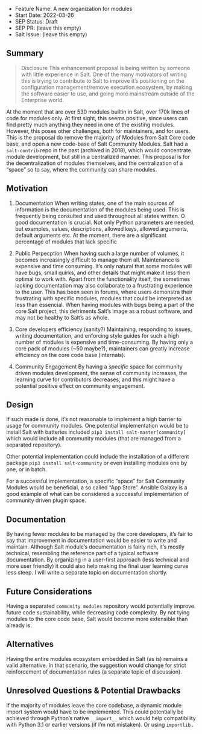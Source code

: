 - Feature Name: A new organization for modules
- Start Date: 2022-03-26
- SEP Status: Draft
- SEP PR: (leave this empty)
- Salt Issue: (leave this empty)


## Summary
[summary]: #summary

> Disclosure
> This enhancement proposal is being written by someone with little experience in Salt.
> One of the many motivators of writing this is trying to contribute to Salt to improve it’s positioning on the
> configuration management/remove execution ecosystem, by making the software easier to use,
> and going more mainstream outside of the Enterprise world. 

At the moment that are over 530 modules builtin in Salt, over 170k lines of code for modules only. At first sight, this seems positive, since users can find pretty much anything they need in one of the existing modules. However, this poses other challenges, both for maintainers, and for users. This is the proposal do remove the majority of Modules from Salt Core code base, and open a new code-base of Salt Community Modules.
Salt had a `salt-contrib` repo in the past (archived in 2018), which would concentrate module development, but still in a centralized manner. This proposal is for the decentralization of modules themselves, and the centralization of a “space” so to say, where the community can share modules.

## Motivation
[motivation]: #motivation

1. Documentation
When writing states, one of the main sources of information is the documentation of the modules being used. This is frequently being consulted and used throughout all states written.
O good documentation is crucial. Not only Python parameters are needed, but examples, values, descriptions, allowed keys, allowed arguments, default arguments etc.
At the moment, there are a significant percentage of modules that lack specific 

2. Public Perpecption
When having such a large number of volumes, it becomes increasingly difficult to manage them all. Maintenance is expensive and time consuming. It’s only natural that some modules will have bugs, small quirks, and other details that might make it less them optimal to work with.
Apart from the functionality itself, the sometimes lacking documentation may also collaborate to a frustrating experience to the user.
This has been seen in forums, where users demonstra their frustrating with specific modules, modules that could be interpreted as less than essencial.
When having modules with bugs being a part of the core Salt project, this detriments Salt’s image as a robust software, and may not be healthy to Salt’s  as whole.

3. Core developers efficiency (sanity?)
Maintaining, responding to issues, writing documentation, and enforcing style guides for such a high number of modules is expensive and time-consuming. By having only a core pack of modules (~50 maybe?), maintainers can greatly increase efficiency on the core code base (internals).

4. Community Engagement
By having a *specific* space for community driven modules development, the sense of community increases, the learning curve for contributors decreases, and this might have a potential positive effect on community engagement.

## Design
[design]: #detailed-design

If such made is done, it’s not reasonable to implement a high barrier to usage for community modules. One potential implementation would be to install Salt with batteries included `pip3 install salt-master[community]` which would include all community modules (that are managed from a separated repository).

Other potential implementation could include the installation of a different package `pip3 install salt-community` or even installing modules one by one, or in batch.

For a successful implementation, a specific “space” for Salt Community Modules would be beneficial, a so called “App Store”. Ansible Galaxy is a good example of what can be considered a successful implementation of community driven plugin space.

## Documentation
By having fewer modules to be managed by the core developers, it’s fair to say that improvement in documentation would be easier to write and maintain. Although Salt module’s documentation is fairly rich, it’s mostly technical, resembling the reference part of a typical software documentation. By organizing in a user-first approach (less technical and more user friendly) it could also help making the final user learning curve less steep. I will write a separate topic on documentation shortly.

## Future Considerations
Having a separated `community modules` repository would potentially improve future code sustainability, while decreasing code complexity. By not tying modules to the core code base, Salt would become more extensible than already is.

## Alternatives
[drawbacks]: #drawbacks

Having the entire modules ecosystem embedded in Salt (as is) remains a valid alternative. In that scenario, the suggestion would change for strict reinforcement of documentation rules (a separate topic of discussion).

## Unresolved Questions & Potential Drawbacks
[unresolved]: #unresolved-questions

If the majority of modules leave the core codebase, a dynamic module import system would have to be implemented. This could potentially be achieved through Python’s native `__import__` which would help compatibility with Python 3.1 or earlier versions (if I’m not mistaken). Or using `importlib` .

